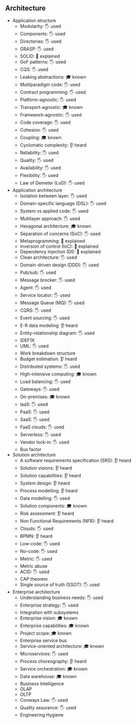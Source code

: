 ## Architecture

- Application structure
  - Modularity: 🖐️ used
  - Components: 🖐️ used
  - Directories: 🖐️ used
  - GRASP: 🖐️ used
  - SOLID: 🙋 explained
  - GoF patterns: 🖐️ used
  - CQS: 🖐️ used
  - Leaking abstractions: 🎓 known
  - Multiparadigm code: 🖐️ used
  - Contract programming: 🖐️ used
  - Platform-agnostic: 🖐️ used
  - Transport-agnostic: 🎓 known
  - Framework-agnostic: 🖐️ used
  - Code coverage: 🖐️ used
  - Cohesion: 🖐️ used
  - Coupling: 🎓 known
  - Cyclomatic complexity: 👂 heard
  - Reliability: 🖐️ used
  - Quality: 🖐️ used
  - Availability: 🖐️ used
  - Flexibility: 🖐️ used
  - Law of Demeter (LoD): 🖐️ used
- Application architecture
  - Isolation between layer: 🖐️ used
  - Domain-specific language (DSL): 🖐️ used
  - System vs applied code: 🖐️ used
  - Multilayer approach: 🖐️ used
  - Hexagonal architecture: 🎓 known
  - Separation of concerns (SoC): 🖐️ used
  - Metaprogramming: 🙋 explained
  - Inversion of control (IoC): 🙋 explained
  - Dependency injection (DI): 🙋 explained
  - Clean architecture: 🖐️ used
  - Domain-driven design (DDD): 🖐️ used
  - Pub/sub: 🖐️ used
  - Message brocker: 🖐️ used
  - Agent: 🖐️ used
  - Service locator: 🖐️ used
  - Message Queue (MQ): 🖐️ used
  - CQRS: 🖐️ used
  - Event sourcing: 🖐️ used
  - E-R data modeling: 👂 heard
  - Entity-relationship diagram: 🖐️ used
  - IDEF1X
  - UML: 🖐️ used
  - Work breakdown structure
  - Budget estimation: 👂 heard
  - Distributed systems: 🖐️ used
  - High-intensive computing: 🎓 known
  - Load balancing: 🖐️ used
  - Gateways: 🖐️ used
  - On-premises: 🎓 known
  - IaaS: 🖐️ used
  - PaaS: 🖐️ used
  - SaaS: 🖐️ used
  - FaaS clouds: 🖐️ used
  - Serverless: 🖐️ used
  - Vendor lock-in: 🖐️ used
  - Bus factor
- Solution architecture
  - A software requirements specification (SRS): 👂 heard
  - Solution visions: 👂 heard
  - Solution capabilities: 👂 heard
  - System design: 👂 heard
  - Process modelling: 👂 heard
  - Data modelling: 🖐️ used
  - Solution components: 🎓 known
  - Risk assessment: 👂 heard
  - Non Functional Requirements (NFR): 👂 heard
  - Clouds: 🖐️ used
  - BPMN: 👂 heard
  - Low-code: 🖐️ used
  - No-code: 🖐️ used
  - Metric: 🖐️ used
  - Metric abuse
  - ACID: 🖐️ used
  - CAP theorem
  - Single source of truth (SSOT): 🖐️ used
- Enterprise architecture
  - Understanding business needs: 🖐️ used
  - Enterprise strategy: 🖐️ used
  - Integration with subsystems
  - Enterprise vision: 🎓 known
  - Enterprise capabilities: 🎓 known
  - Project scope: 🎓 known
  - Enterprise service bus
  - Service-oriented architecture: 🎓 known
  - Microservices: 🖐️ used
  - Process choreography: 👂 heard
  - Service orchestration: 🎓 known
  - Data warehouse: 🎓 known
  - Business Intelligence
  - OLAP
  - OLTP
  - Conways Law: 🖐️ used
  - Quality assurance: 🖐️ used
  - Engineering Hygiene
